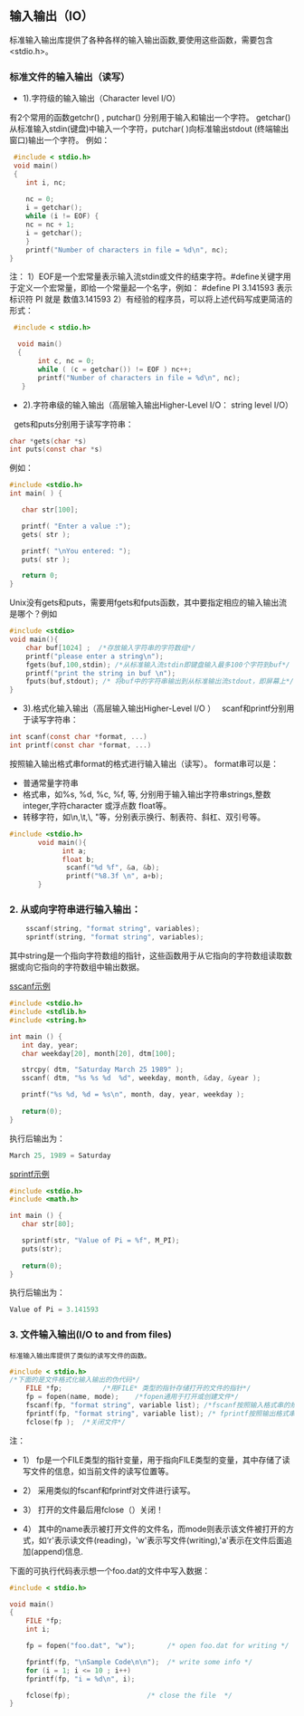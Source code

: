 ## 输入输出（IO）

 标准输入输出库提供了各种各样的输入输出函数,要使用这些函数，需要包含<stdio.h>。

### 标准文件的输入输出（读写）

* 1).字符级的输入输出（Character level I/O）

有2个常用的函数getchr() , putchar() 分别用于输入和输出一个字符。
getchar()从标准输入stdin(键盘)中输入一个字符，putchar( )向标准输出stdout (终端输出窗口)输出一个字符。
例如：
```c
 #include < stdio.h>
 void main()
 {
    int i, nc;
    
    nc = 0;
    i = getchar();
    while (i != EOF) {
    nc = nc + 1;
    i = getchar();
    }
    printf("Number of characters in file = %d\n", nc);
}
```
注： 1）EOF是一个宏常量表示输入流stdin或文件的结束字符。#define关键字用于定义一个宏常量，即给一个常量起一个名字，例如：
          #define PI  3.141593
 表示标识符  PI  就是 数值3.141593
     2）有经验的程序员，可以将上述代码写成更简洁的形式：
```c 
 #include < stdio.h>

  void main()
  {
       int c, nc = 0;
       while ( (c = getchar()) != EOF ) nc++;
       printf("Number of characters in file = %d\n", nc);
   }
```
* 2).字符串级的输入输出（高层输入输出Higher-Level I/O： string level I/O）

   gets和puts分别用于读写字符串：
```c
char *gets(char *s) 
int puts(const char *s) 
```
例如：
```c
#include <stdio.h>
int main( ) {

   char str[100];

   printf( "Enter a value :");
   gets( str );

   printf( "\nYou entered: ");
   puts( str );

   return 0;
}
```

Unix没有gets和puts，需要用fgets和fputs函数，其中要指定相应的输入输出流是哪个？例如
```c
#include <stdio>
void main(){
    char buf[1024] ;  /*存放输入字符串的字符数组*/
    printf("please enter a string\n");
    fgets(buf,100,stdin); /*从标准输入流stdin即键盘输入最多100个字符到buf*/
    printf("print the string in buf \n");
    fputs(buf,stdout); /* 将buf中的字符串输出到从标准输出流stdout，即屏幕上*/
}
```

* 3).格式化输入输出（高层输入输出Higher-Level I/O ）
   scanf和printf分别用于读写字符串：
```c
int scanf(const char *format, ...)
int printf(const char *format, ...)
```
按照输入输出格式串format的格式进行输入输出（读写）。
format串可以是：
* 普通常量字符串
* 格式串，如%s, %d, %c, %f, 等, 分别用于输入输出字符串strings,整数integer,字符character 或浮点数 float等。
* 转移字符，如\n,\t,\\, \"等，分别表示换行、制表符、斜杠、双引号等。
```c
#include <stdio.h>
       void main(){
             int a; 
             float b;
              scanf("%d %f", &a, &b);
              printf("%8.3f \n", a+b);
       }
```

### 2. 从或向字符串进行输入输出：
  
```c  
    sscanf(string, "format string", variables);
    sprintf(string, "format string", variables);   
``` 
 其中string是一个指向字符数组的指针，这些函数用于从它指向的字符数组读取数据或向它指向的字符数组中输出数据。
 
 [sscanf示例](https://www.tutorialspoint.com/c_standard_library/c_function_sscanf.htm)
```c
#include <stdio.h>
#include <stdlib.h>
#include <string.h>

int main () {
   int day, year;
   char weekday[20], month[20], dtm[100];

   strcpy( dtm, "Saturday March 25 1989" );
   sscanf( dtm, "%s %s %d  %d", weekday, month, &day, &year );

   printf("%s %d, %d = %s\n", month, day, year, weekday );
    
   return(0);
}
```
执行后输出为：
```c
March 25, 1989 = Saturday
```
[sprintf示例](https://www.tutorialspoint.com/c_standard_library/c_function_sprintf.htm)
```c
#include <stdio.h>
#include <math.h>

int main () {
   char str[80];

   sprintf(str, "Value of Pi = %f", M_PI);
   puts(str);
   
   return(0);
}
```
执行后输出为：
```c
Value of Pi = 3.141593
```

### 3. 文件输入输出(I/O to and from files)
    标准输入输出库提供了类似的读写文件的函数。
    
```c
#include < stdio.h>
/*下面的是文件格式化输入输出的伪代码*/
    FILE *fp;          /*用FILE* 类型的指针存储打开的文件的指针*/                              
    fp = fopen(name, mode);    /*fopen通用于打开或创建文件*/
    fscanf(fp, "format string", variable list); /*fscanf按照输入格式串的规定，从文件中读取数据到变量列表 variable list*/
    fprintf(fp, "format string", variable list); /* fprintf按照输出格式串的规定，将变量列表 variable list写入到文件中*/
    fclose(fp );  /*关闭文件*/

```    

注： 
   * 1） fp是一个FILE类型的指针变量，用于指向FILE类型的变量，其中存储了读写文件的信息，如当前文件的读写位置等。
   
   * 2） 采用类似的fscanf和fprintf对文件进行读写。
   
   * 3） 打开的文件最后用fclose（）关闭！
   
   * 4） 其中的name表示被打开文件的文件名，而mode则表示该文件被打开的方式，如‘r'表示读文件(reading)，'w'表示写文件(writing),'a'表示在文件后面追加(append)信息.

下面的可执行代码表示想一个foo.dat的文件中写入数据：

```c
#include < stdio.h>

void main()
{
    FILE *fp;
    int i;

    fp = fopen("foo.dat", "w");        /* open foo.dat for writing */

    fprintf(fp, "\nSample Code\n\n");  /* write some info */
    for (i = 1; i <= 10 ; i++)
    fprintf(fp, "i = %d\n", i);

    fclose(fp);                   /* close the file  */
}
```
